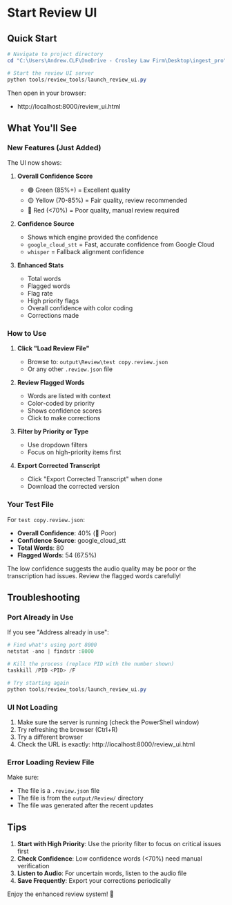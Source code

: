# Start Review UI

## Quick Start

```powershell
# Navigate to project directory
cd "C:\Users\Andrew.CLF\OneDrive - Crosley Law Firm\Desktop\ingest_pro"

# Start the review UI server
python tools/review_tools/launch_review_ui.py
```

Then open in your browser:
- http://localhost:8000/review_ui.html

## What You'll See

### New Features (Just Added)

The UI now shows:

1. **Overall Confidence Score** 
   - 🟢 Green (85%+) = Excellent quality
   - 🟡 Yellow (70-85%) = Fair quality, review recommended
   - 🔴 Red (<70%) = Poor quality, manual review required

2. **Confidence Source**
   - Shows which engine provided the confidence
   - `google_cloud_stt` = Fast, accurate confidence from Google Cloud
   - `whisper` = Fallback alignment confidence

3. **Enhanced Stats**
   - Total words
   - Flagged words
   - Flag rate
   - High priority flags
   - Overall confidence with color coding
   - Corrections made

### How to Use

1. **Click "Load Review File"**
   - Browse to: `output\Review\test copy.review.json`
   - Or any other `.review.json` file

2. **Review Flagged Words**
   - Words are listed with context
   - Color-coded by priority
   - Shows confidence scores
   - Click to make corrections

3. **Filter by Priority or Type**
   - Use dropdown filters
   - Focus on high-priority items first

4. **Export Corrected Transcript**
   - Click "Export Corrected Transcript" when done
   - Download the corrected version

### Your Test File

For `test copy.review.json`:
- **Overall Confidence**: 40% (🔴 Poor)
- **Confidence Source**: google_cloud_stt
- **Total Words**: 80
- **Flagged Words**: 54 (67.5%)

The low confidence suggests the audio quality may be poor or the transcription had issues. Review the flagged words carefully!

## Troubleshooting

### Port Already in Use

If you see "Address already in use":

```powershell
# Find what's using port 8000
netstat -ano | findstr :8000

# Kill the process (replace PID with the number shown)
taskkill /PID <PID> /F

# Try starting again
python tools/review_tools/launch_review_ui.py
```

### UI Not Loading

1. Make sure the server is running (check the PowerShell window)
2. Try refreshing the browser (Ctrl+R)
3. Try a different browser
4. Check the URL is exactly: http://localhost:8000/review_ui.html

### Error Loading Review File

Make sure:
- The file is a `.review.json` file
- The file is from the `output/Review/` directory
- The file was generated after the recent updates

## Tips

1. **Start with High Priority**: Use the priority filter to focus on critical issues first
2. **Check Confidence**: Low confidence words (<70%) need manual verification
3. **Listen to Audio**: For uncertain words, listen to the audio file
4. **Save Frequently**: Export your corrections periodically

Enjoy the enhanced review system! 🎉

